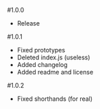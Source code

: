#1.0.0
* Release

#1.0.1
* Fixed prototypes
* Deleted index.js (useless)
* Added changelog
* Added readme and license

#1.0.2
* Fixed shorthands (for real)
